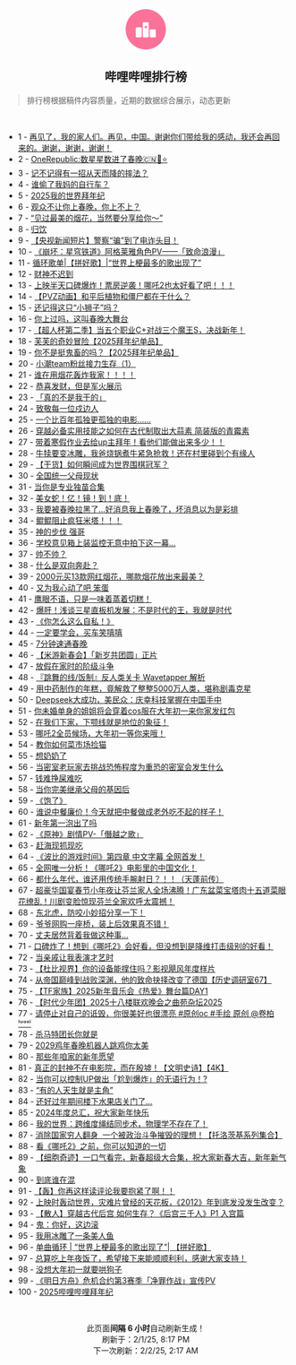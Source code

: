<div align="center">
    <img src="./assets/icon_rank.png" alt="logo" />
    <h2>哔哩哔哩排行榜</h>
</div>

> 排行榜根据稿件内容质量，近期的数据综合展示，动态更新

<br />

<ul><li><span>1 - <a href=https://www.bilibili.com/BV1icFSexE8w target=_blank>再见了，我的家人们。再见，中国。谢谢你们带给我的感动，我还会再回来的。谢谢，谢谢，谢谢！</a></span></li><li><span>2 - <a href=https://www.bilibili.com/BV1TxFhe4Eyz target=_blank>OneRepublic:数星星数进了春晚🇨🇳🐍⭐️</a></span></li><li><span>3 - <a href=https://www.bilibili.com/BV1SqFDeSEzX target=_blank>记不记得有一招从天而降的摔法？</a></span></li><li><span>4 - <a href=https://www.bilibili.com/BV1MTFnefEz7 target=_blank>谁偷了我妈的自行车？</a></span></li><li><span>5 - <a href=https://www.bilibili.com/BV1fdfQYYEDd target=_blank>2025我的世界拜年纪</a></span></li><li><span>6 - <a href=https://www.bilibili.com/BV1vvFaeuEoe target=_blank>观众不让你上春晚，你上不上？</a></span></li><li><span>7 - <a href=https://www.bilibili.com/BV15fFWeDEhM target=_blank>“见过最美的烟花，当然要分享给你～”</a></span></li><li><span>8 - <a href=https://www.bilibili.com/BV1cfFTe2ECo target=_blank>归饮</a></span></li><li><span>9 - <a href=https://www.bilibili.com/BV1GiFTeaEyk target=_blank>【央视新闻短片】警察“骗”到了电诈头目！</a></span></li><li><span>10 - <a href=https://www.bilibili.com/BV1ADFNe5EAG target=_blank>《崩坏：星穹铁道》阿格莱雅角色PV——「致命浪漫」</a></span></li><li><span>11 - <a href=https://www.bilibili.com/BV1H1fSYaEym target=_blank>循环歌单|【拼好歌】|“世界上梗最多的歌出现了”</a></span></li><li><span>12 - <a href=https://www.bilibili.com/BV1MuFpeKEGH target=_blank>财神不迟到</a></span></li><li><span>13 - <a href=https://www.bilibili.com/BV1eBFaeTEzF target=_blank>上映半天口碑爆炸！票房逆袭！哪吒2也太好看了吧！！！</a></span></li><li><span>14 - <a href=https://www.bilibili.com/BV1NKfHYxEWm target=_blank>【PVZ动画】和平后植物和僵尸都在干什么？</a></span></li><li><span>15 - <a href=https://www.bilibili.com/BV1tmFaecETN target=_blank>还记得这只“小狮子”吗？</a></span></li><li><span>16 - <a href=https://www.bilibili.com/BV1hcFuePEQg target=_blank>你上过吗，这叫春晚大舞台</a></span></li><li><span>17 - <a href=https://www.bilibili.com/BV1hGfRY8EyC target=_blank>【超人杯第二季】当五个职业C+对战三个魔王S，决战新年！</a></span></li><li><span>18 - <a href=https://www.bilibili.com/BV1gEfpYKEo9 target=_blank>芙芙的奇妙冒险【2025拜年纪单品】</a></span></li><li><span>19 - <a href=https://www.bilibili.com/BV1LufpYGEb5 target=_blank>你不是挺鬼畜的吗？【2025拜年纪单品】</a></span></li><li><span>20 - <a href=https://www.bilibili.com/BV1yAwPe5ETw target=_blank>小潮team粉丝接力生存（1）</a></span></li><li><span>21 - <a href=https://www.bilibili.com/BV1xzFxeGERL target=_blank>谁在用烟花轰炸我家！！！！</a></span></li><li><span>22 - <a href=https://www.bilibili.com/BV1ZqFse9EEM target=_blank>恭喜发财，但是军火展示</a></span></li><li><span>23 - <a href=https://www.bilibili.com/BV1bGFVeGEL6 target=_blank>「真的不是我干的」</a></span></li><li><span>24 - <a href=https://www.bilibili.com/BV1eZFGeQEyy target=_blank>致敬每一位戍边人</a></span></li><li><span>25 - <a href=https://www.bilibili.com/BV1L1w8erEGk target=_blank>一个比百年孤独更孤独的电影……</a></span></li><li><span>26 - <a href=https://www.bilibili.com/BV1tYfSY6Eai target=_blank>穿越必备实用技能之如何在古代制取出大蒜素&nbsp;简装版的青霉素</a></span></li><li><span>27 - <a href=https://www.bilibili.com/BV1WnFpeZEDN target=_blank>带着寒假作业去给up主拜年！看他们能做出来多少！！</a></span></li><li><span>28 - <a href=https://www.bilibili.com/BV1aSFLeREvR target=_blank>牛犊要变冰雕，我爸烧锅煮牛紧急抢救！还在村里碰到个有缘人</a></span></li><li><span>29 - <a href=https://www.bilibili.com/BV14JFLeLEcT target=_blank>【干货】如何瞬间成为世界围棋冠军？</a></span></li><li><span>30 - <a href=https://www.bilibili.com/BV19YFDepEFd target=_blank>全国统一父母现状</a></span></li><li><span>31 - <a href=https://www.bilibili.com/BV1jvF3eUEbg target=_blank>当你是专业独苗合集</a></span></li><li><span>32 - <a href=https://www.bilibili.com/BV12if6Y2EZA target=_blank>美女蛇！亿！镜！到！底！</a></span></li><li><span>33 - <a href=https://www.bilibili.com/BV1cZFTe7E1w target=_blank>我要被春晚拉黑了…好消息我上春晚了，坏消息以为是彩排</a></span></li><li><span>34 - <a href=https://www.bilibili.com/BV18kFaeeEeM target=_blank>鲲鲲阻止疯狂米塔！！！</a></span></li><li><span>35 - <a href=https://www.bilibili.com/BV1WVFTe7Ebj target=_blank>神的步伐&nbsp;强哥</a></span></li><li><span>36 - <a href=https://www.bilibili.com/BV1yyFUeTEUj target=_blank>学校意见箱上装监控无意中拍下这一幕...</a></span></li><li><span>37 - <a href=https://www.bilibili.com/BV1P3fyYnEYC target=_blank>帅不帅？</a></span></li><li><span>38 - <a href=https://www.bilibili.com/BV1CyF2ebEQc target=_blank>什么是双向奔赴？</a></span></li><li><span>39 - <a href=https://www.bilibili.com/BV1YrFaeNEwA target=_blank>2000元买13款网红烟花，哪款烟花放出来最美？</a></span></li><li><span>40 - <a href=https://www.bilibili.com/BV1BBFKe3ERP target=_blank>又为我心动了吧&nbsp;笨蛋</a></span></li><li><span>41 - <a href=https://www.bilibili.com/BV1cNfBYcESc target=_blank>鹰眼不语，只是一味着蒸着切糕！</a></span></li><li><span>42 - <a href=https://www.bilibili.com/BV15KfRYeEwW target=_blank>爆肝！浅谈三星直板机发展：不是时代的王，我就是时代</a></span></li><li><span>43 - <a href=https://www.bilibili.com/BV1HfFaeXEdW target=_blank>《你怎么这么自私！》</a></span></li><li><span>44 - <a href=https://www.bilibili.com/BV18vFNesE1f target=_blank>一定要学会，买车笑嘻嘻</a></span></li><li><span>45 - <a href=https://www.bilibili.com/BV1XXFbeFEcy target=_blank>7分钟速通春晚</a></span></li><li><span>46 - <a href=https://www.bilibili.com/BV1AAfSYwEB5 target=_blank>【米游新春会】「新岁共团圆」正片</a></span></li><li><span>47 - <a href=https://www.bilibili.com/BV1H9fdYnEYW target=_blank>放假在家时的阶级斗争</a></span></li><li><span>48 - <a href=https://www.bilibili.com/BV1Q5FMevE9u target=_blank>『跳舞的线/饭制』反人类关卡&nbsp;Wavetapper&nbsp;解析</a></span></li><li><span>49 - <a href=https://www.bilibili.com/BV1paFSeNEDt target=_blank>用中药制作的年糕，竟解救了整整5000万人类，堪称剧毒克星</a></span></li><li><span>50 - <a href=https://www.bilibili.com/BV1kVFTe7EGv target=_blank>Deepseek大成功，美民众：庆幸科技掌握在中国手中</a></span></li><li><span>51 - <a href=https://www.bilibili.com/BV1QzF8eZEEs target=_blank>你未婚单身的姐姐将会穿着cos服在大年初一来你家发红包</a></span></li><li><span>52 - <a href=https://www.bilibili.com/BV1FHf2YHEuU target=_blank>在我们下家，下颚线就是地位的象征！</a></span></li><li><span>53 - <a href=https://www.bilibili.com/BV1kwFWefErf target=_blank>哪吒2全员候场，大年初一等你来哦！</a></span></li><li><span>54 - <a href=https://www.bilibili.com/BV1nFFhe5EWg target=_blank>教你如何菜市场捡猫</a></span></li><li><span>55 - <a href=https://www.bilibili.com/BV1TwFje2EC4 target=_blank>想奶奶了</a></span></li><li><span>56 - <a href=https://www.bilibili.com/BV1Y9w8eKEjC target=_blank>当密室老玩家去挑战恐怖程度为重恐的密室会发生什么</a></span></li><li><span>57 - <a href=https://www.bilibili.com/BV11JFseTE3T target=_blank>钱难挣屎难吃</a></span></li><li><span>58 - <a href=https://www.bilibili.com/BV16QFWexEKp target=_blank>当你完美继承父母的基因后</a></span></li><li><span>59 - <a href=https://www.bilibili.com/BV1J7FTeyEhD target=_blank>《饱了》</a></span></li><li><span>60 - <a href=https://www.bilibili.com/BV1FBfpYpEqQ target=_blank>谁说中餐廉价！今天就把中餐做成老外吃不起的样子！</a></span></li><li><span>61 - <a href=https://www.bilibili.com/BV1vYFae6ER3 target=_blank>新年第一泡出了吗</a></span></li><li><span>62 - <a href=https://www.bilibili.com/BV1wiFheSEVe target=_blank>《原神》剧情PV-「僭越之歌」</a></span></li><li><span>63 - <a href=https://www.bilibili.com/BV1bfFKeoEAB target=_blank>赶海现抓现吃</a></span></li><li><span>64 - <a href=https://www.bilibili.com/BV1e1FLetEte target=_blank>《波比的游戏时间》第四章&nbsp;中文字幕&nbsp;全网首发！</a></span></li><li><span>65 - <a href=https://www.bilibili.com/BV1nvFLeNErh target=_blank>全网唯一分析！《哪吒2》电影里的中国文化！</a></span></li><li><span>66 - <a href=https://www.bilibili.com/BV1wPf6YzEYU target=_blank>都什么年代，谁还用传统手腕射日？！！（天蓬前传）</a></span></li><li><span>67 - <a href=https://www.bilibili.com/BV17xFTeuEpK target=_blank>超豪华国宴春节小年夜让芬兰家人全场沸腾！广东盆菜宝塔肉十五道菜眼花缭乱！川剧变脸惊现芬兰全家欢呼太震撼！</a></span></li><li><span>68 - <a href=https://www.bilibili.com/BV1hZFKetE4u target=_blank>东北虎，防咬小妙招分享一下！</a></span></li><li><span>69 - <a href=https://www.bilibili.com/BV1K7FseBEAk target=_blank>爷爷网购一座桥，装上后效果真不错！</a></span></li><li><span>70 - <a href=https://www.bilibili.com/BV1xRFaexEh9 target=_blank>丈夫居然背着我做这种事…</a></span></li><li><span>71 - <a href=https://www.bilibili.com/BV1YqF8eFEKd target=_blank>口碑炸了！想到《哪吒2》会好看，但没想到是降维打击级别的好看！</a></span></li><li><span>72 - <a href=https://www.bilibili.com/BV1XoFheNECa target=_blank>当亲戚让我表演才艺时</a></span></li><li><span>73 - <a href=https://www.bilibili.com/BV1HEf2YWEvs target=_blank>【杜比视界】你的设备能撑住吗？影视飓风年度样片</a></span></li><li><span>74 - <a href=https://www.bilibili.com/BV14WFQeEEjb target=_blank>从帝国巅峰到战败深渊，他的致命抉择改变了德国【历史调研室67】</a></span></li><li><span>75 - <a href=https://www.bilibili.com/BV1Q5FMevEvg target=_blank>【TF家族】2025新年音乐会《热爱》舞台篇DAY1</a></span></li><li><span>76 - <a href=https://www.bilibili.com/BV1QaF5e7EMH target=_blank>【时代少年团】2025十八楼联欢晚会之曲苑杂坛2025</a></span></li><li><span>77 - <a href=https://www.bilibili.com/BV1r9FUecEzi target=_blank>请停止对自己的诋毁，你很美好也很漂亮&nbsp;#原创oc&nbsp;#手绘&nbsp;原创&nbsp;@卷柏ˡᵘᵒˣⁱ</a></span></li><li><span>78 - <a href=https://www.bilibili.com/BV1EBFSecEmB target=_blank>杀马特团长你就是</a></span></li><li><span>79 - <a href=https://www.bilibili.com/BV1yvFgefE4p target=_blank>2029鸡年春晚机器人跳鸡你太美</a></span></li><li><span>80 - <a href=https://www.bilibili.com/BV1MKFaeFEKc target=_blank>那些年咱家的新年愿望</a></span></li><li><span>81 - <a href=https://www.bilibili.com/BV1iPF7ePEpN target=_blank>真正的封神不在电影院，而在殷墟！【文明史诗】【4K】</a></span></li><li><span>82 - <a href=https://www.bilibili.com/BV179Fde5EkQ target=_blank>当你可以控制UP做出「尬到爆炸」的无语行为！?</a></span></li><li><span>83 - <a href=https://www.bilibili.com/BV1sPFjeLEv4 target=_blank>“有的人天生就是主角”</a></span></li><li><span>84 - <a href=https://www.bilibili.com/BV1SdF4eJEhf target=_blank>还好过年期间楼下水果店关门了…</a></span></li><li><span>85 - <a href=https://www.bilibili.com/BV1aJFHezE7N target=_blank>2024年度总汇，祝大家新年快乐</a></span></li><li><span>86 - <a href=https://www.bilibili.com/BV1q8FaekEdv target=_blank>我的世界：跨维度绳结同步术，物理学不存在了！</a></span></li><li><span>87 - <a href=https://www.bilibili.com/BV1owFSeREoh target=_blank>消除国家穷人翻身&nbsp;&nbsp;一个被政治斗争摧毁的理想！【托洛茨基系列集合】</a></span></li><li><span>88 - <a href=https://www.bilibili.com/BV1mfFsezEFK target=_blank>看《哪吒2》之前，你可以知道的一切</a></span></li><li><span>89 - <a href=https://www.bilibili.com/BV1HpfzYqE2d target=_blank>【细胞奇迹】一口气看完，新春超级大合集，祝大家新春大吉，新年新气象</a></span></li><li><span>90 - <a href=https://www.bilibili.com/BV13jFbeREEx target=_blank>到底谁在混</a></span></li><li><span>91 - <a href=https://www.bilibili.com/BV1HWfUYZEPM target=_blank>【轰】你再这样读评论我要抱紧了啊！！</a></span></li><li><span>92 - <a href=https://www.bilibili.com/BV1JrFJe2ECA target=_blank>上映时轰动世界，灾难片曾经的天花板，《2012》年到底发没发生改变？</a></span></li><li><span>93 - <a href=https://www.bilibili.com/BV17zFLeaEoy target=_blank>【散人】穿越古代后宫&nbsp;如何生存？《后宫三千人》P1&nbsp;入宫篇</a></span></li><li><span>94 - <a href=https://www.bilibili.com/BV1ifF5efEcW target=_blank>鬼：你好，这边滚</a></span></li><li><span>95 - <a href=https://www.bilibili.com/BV1U9FpeNEjv target=_blank>我用冰雕了一条美人鱼</a></span></li><li><span>96 - <a href=https://www.bilibili.com/BV1N1Fje7EC9 target=_blank>单曲循环&nbsp;|&nbsp;“世界上梗最多的歌出现了”|&nbsp;【拼好歌】</a></span></li><li><span>97 - <a href=https://www.bilibili.com/BV1Z5FWeDEH2 target=_blank>总算吃上年夜饭了，希望接下来能顺顺利利，感谢大家支持！</a></span></li><li><span>98 - <a href=https://www.bilibili.com/BV1T2FTeRE3v target=_blank>没想大年初一就要哄狗子</a></span></li><li><span>99 - <a href=https://www.bilibili.com/BV1znfZYDE8n target=_blank>《明日方舟》危机合约第3赛季「净罪作战」宣传PV</a></span></li><li><span>100 - <a href=https://www.bilibili.com/BV1ZUfsYpEXy target=_blank>2025哔哩哔哩拜年纪</a></span></li></ul>

<br />

<p align=center>此页面<strong>间隔 6 小时</strong>自动刷新生成！<br>刷新于：2/1/25, 8:17 PM<br>下一次刷新：2/2/25, 2:17 AM</p>
